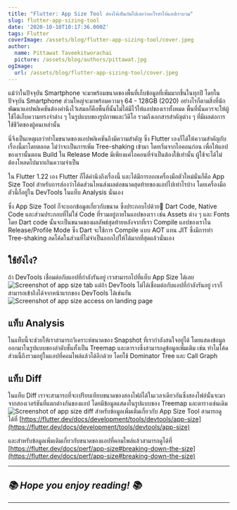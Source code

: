 ```yaml
---
title: "Flutter: App Size Tool ส่องให้เห็นกันไปเลยว่าอะไรทำให้แอปเราบวม"
slug: flutter-app-sizing-tool
date: '2020-10-10T10:17:36.000Z'
tags: Flutter
coverImage: /assets/blog/flutter-app-sizing-tool/cover.jpeg
author:
  name: Pittawat Taveekitworachai
  picture: /assets/blog/authors/pittawat.jpg
ogImage:
  url: /assets/blog/flutter-app-sizing-tool/cover.jpeg
---
```


แม้ว่าในปัจจุบัน Smartphone จะมาพร้อมขนาดของพื้นที่เก็บข้อมูลที่เพิ่มมากขึ้นในทุกปี โดยในปัจจุบัน Smartphone ส่วนใหญ่จะมาพร้อมความจุ 64 - 128GB (2020) อย่างไรก็ตามสิ่งที่นักพัฒนาแอปพลิเคชันต้องคำนึงไว้เสมอก็คือพื้นที่นั้นไม่ได้มีไว้ให้แอปของเราทั้งหมด พื้นที่นั้นควรจะให้ผู้ใช้ได้เก็บความทรงจำต่าง ๆ ในรูปแบบของรูปภาพและวิดีโอ รวมถึงเอกสารสำคัญต่าง ๆ ที่มีผลต่อการใช้ชีวิตของผู้คนเหล่านั้น

นี่จึงเป็นเหตุผลว่าทำไมขนาดของแอปพลิเคชันถึงมีความสำคัญ ซึ่ง Flutter เองก็ได้ให้ความสำคัญกับเรื่องนี้มาโดยตลอด ไม่ว่าจะเป็นการเพิ่ม Tree-shaking เข้ามา โดยเริ่มจากไอคอนก่อน เพื่อให้แอปของเรานั้นตอน Build ใน Release Mode มีเพียงแค่ไอคอนที่จำเป็นต้องใช้เท่านั้น ผู้ใช้จะได้ไม่ต้องโหลดไปมากเกินความจำเป็น

ใน Flutter 1.22 เอง Flutter ก็ได้คำนึงถึงเรื่องนี้ และได้มีการออกเครื่องมือตัวใหม่นั่นก็คือ App Size Tool สำหรับการส่องว่าโค้ดส่วนไหนส่งผลต่อขนาดสุดท้ายของแอปไปเท่าไรบ้าง โดยเครื่องมือตัวนี้ก็อยู่ใน DevTools ในแท็บ Analysis นั่นเอง

ซึ่ง App Size Tool ก็จะบอกข้อมูลเกี่ยวกับขนาด ซึ่งประกอบไปด้วย Dart Code, Native Code และส่วนประกอบที่ไม่ใช่ Code ที่รวมอยู่ภายในแอปของเรา เช่น Assets ต่าง ๆ และ Fonts โดย Dart code นั้นจะเป็นขนาดของผลลัพธ์สุดท้ายหลังจากที่เรา Compile แอปของเราใน Release/Profile Mode ซึ่ง Dart จะใช้การ Compile แบบ AOT แทน JIT ซึ่งมีการทำ Tree-shaking ลดโค้ดในส่วนที่ไม่จำเป็นออกไปให้ได้มากที่สุดแล้วนั่นเอง

## ใช้ยังไง?

ถ้า DevTools เชื่อมต่อกับแอปที่กำลังรันอยู่ เราสามารถไปที่แท็บ App Size ได้เลย
![Screenshot of app size tab](https://flutter.dev/assets/tools/devtools/app_size_tab-79a10a06025b87fdfc18f936185ca97746ba42c60d7661cc6498a80bf4605a35.png)
แต่ถ้า DevTools ไม่ได้เชื่อมต่อกับแอปที่กำลังรันอยู่ เราก็สามารถเข้าถึงได้จากหน้าแรกของ DevTools ได้เช่นกัน
![Screenshot of app size access on landing page](https://flutter.dev/assets/tools/devtools/app_size_access_landing_page-5f8e6299be5829643f5be8649d42869a1cab7152ece1b54d9de5ffebb75ebb22.png)
## แท็บ Analysis

ในแท็บนี้จะช่วยให้เราสามารถวิเคราะห์ขนาดของ Snapshot ที่เรากำลังสนใจอยู่ได้ โดยแสดงข้อมูลออกมาในรูปแบบของลำดับชั้นทั้งเป็น Treemap และตารางซึ่งสามารถดูข้อมูลเพิ่มเติม เช่น ทำไมโค้ดส่วนนี้ถึงรวมอยู่ในแอปที่คอมไพล์แล้วได้อีกด้วย โดยใช้ Dominator Tree และ Call Graph

## แท็บ Diff

ในแท็บ Diff เราจะสามารถที่จะเปรียบเทียบขนาดของสองไฟล์ได้ในเวลาเดียวกันซึ่งสองไฟล์นั้นจะมาจากสองเวอร์ชันที่แตกต่างกันของแอป โดยมีข้อมูลแสดงในรูปแบบของ Treemap และตารางเช่นเดิม
![Screenshot of app size diff](https://flutter.dev/assets/tools/devtools/app_size_diff-4fee2ce4ac69edb5761df30b49d1cc059bd4b68a7682c47e002d5ce90f68b68e.png)
สำหรับข้อมูลเพิ่มเติมเกี่ยวกับ App Size Tool สามารถดูได้ที่ [https://flutter.dev/docs/development/tools/devtools/app-size](https://flutter.dev/docs/development/tools/devtools/app-size)

และสำหรับข้อมูลเพิ่มเติมเกี่ยวกับขนาดของแอปที่คอมไพล์แล้วสามารถดูได้ที่ [https://flutter.dev/docs/perf/app-size#breaking-down-the-size](https://flutter.dev/docs/perf/app-size#breaking-down-the-size)

---

## *📚 Hope you enjoy reading! 📚*

---
